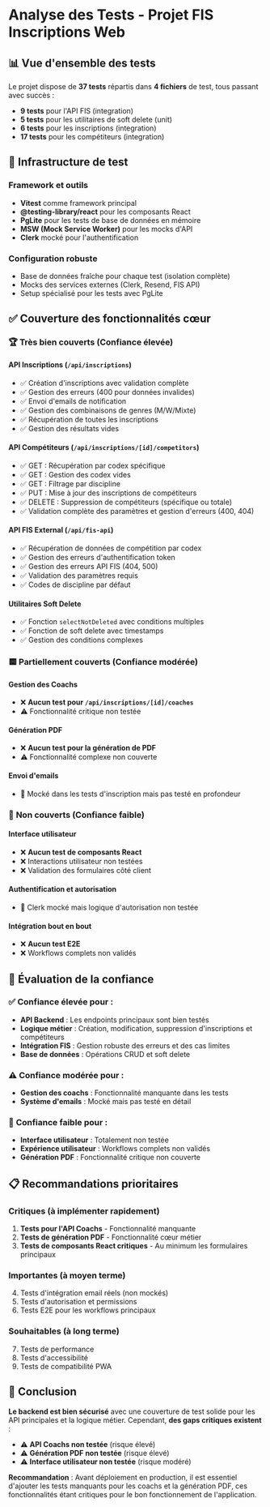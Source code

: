 # Analyse des Tests - Projet FIS Inscriptions Web

## 📊 Vue d'ensemble des tests

Le projet dispose de **37 tests** répartis dans **4 fichiers** de test, tous passant avec succès :

- **9 tests** pour l'API FIS (integration)
- **5 tests** pour les utilitaires de soft delete (unit)
- **6 tests** pour les inscriptions (integration)
- **17 tests** pour les compétiteurs (integration)

## 🔧 Infrastructure de test

### Framework et outils
- **Vitest** comme framework principal
- **@testing-library/react** pour les composants React
- **PgLite** pour les tests de base de données en mémoire
- **MSW (Mock Service Worker)** pour les mocks d'API
- **Clerk** mocké pour l'authentification

### Configuration robuste
- Base de données fraîche pour chaque test (isolation complète)
- Mocks des services externes (Clerk, Resend, FIS API)
- Setup spécialisé pour les tests avec PgLite

## ✅ Couverture des fonctionnalités cœur

### 🏆 **Très bien couverts** (Confiance élevée)

#### API Inscriptions (`/api/inscriptions`)
- ✅ Création d'inscriptions avec validation complète
- ✅ Gestion des erreurs (400 pour données invalides)
- ✅ Envoi d'emails de notification
- ✅ Gestion des combinaisons de genres (M/W/Mixte)
- ✅ Récupération de toutes les inscriptions
- ✅ Gestion des résultats vides

#### API Compétiteurs (`/api/inscriptions/[id]/competitors`)
- ✅ GET : Récupération par codex spécifique
- ✅ GET : Gestion des codex vides
- ✅ GET : Filtrage par discipline
- ✅ PUT : Mise à jour des inscriptions de compétiteurs
- ✅ DELETE : Suppression de compétiteurs (spécifique ou totale)
- ✅ Validation complète des paramètres et gestion d'erreurs (400, 404)

#### API FIS External (`/api/fis-api`)
- ✅ Récupération de données de compétition par codex
- ✅ Gestion des erreurs d'authentification token
- ✅ Gestion des erreurs API FIS (404, 500)
- ✅ Validation des paramètres requis
- ✅ Codes de discipline par défaut

#### Utilitaires Soft Delete
- ✅ Fonction `selectNotDeleted` avec conditions multiples
- ✅ Fonction de soft delete avec timestamps
- ✅ Gestion des conditions complexes

### 🟨 **Partiellement couverts** (Confiance modérée)

#### Gestion des Coachs
- ❌ **Aucun test pour `/api/inscriptions/[id]/coaches`**
- ⚠️ Fonctionnalité critique non testée

#### Génération PDF
- ❌ **Aucun test pour la génération de PDF**
- ⚠️ Fonctionnalité complexe non couverte

#### Envoi d'emails
- 🔶 Mocké dans les tests d'inscription mais pas testé en profondeur

### 🔴 **Non couverts** (Confiance faible)

#### Interface utilisateur
- ❌ **Aucun test de composants React**
- ❌ Interactions utilisateur non testées
- ❌ Validation des formulaires côté client

#### Authentification et autorisation
- 🔶 Clerk mocké mais logique d'autorisation non testée

#### Intégration bout en bout
- ❌ **Aucun test E2E**
- ❌ Workflows complets non validés

## 🎯 Évaluation de la confiance

### ✅ **Confiance élevée** pour :
- **API Backend** : Les endpoints principaux sont bien testés
- **Logique métier** : Création, modification, suppression d'inscriptions et compétiteurs
- **Intégration FIS** : Gestion robuste des erreurs et des cas limites
- **Base de données** : Opérations CRUD et soft delete

### ⚠️ **Confiance modérée** pour :
- **Gestion des coachs** : Fonctionnalité manquante dans les tests
- **Système d'emails** : Mocké mais pas testé en détail

### 🔴 **Confiance faible** pour :
- **Interface utilisateur** : Totalement non testée
- **Expérience utilisateur** : Workflows complets non validés
- **Génération PDF** : Fonctionnalité critique non couverte

## 📋 Recommandations prioritaires

### Critiques (à implémenter rapidement)
1. **Tests pour l'API Coachs** - Fonctionnalité manquante
2. **Tests de génération PDF** - Fonctionnalité cœur métier
3. **Tests de composants React critiques** - Au minimum les formulaires principaux

### Importantes (à moyen terme)
4. Tests d'intégration email réels (non mockés)
5. Tests d'autorisation et permissions
6. Tests E2E pour les workflows principaux

### Souhaitables (à long terme)
7. Tests de performance
8. Tests d'accessibilité
9. Tests de compatibilité PWA

## 🏁 Conclusion

**Le backend est bien sécurisé** avec une couverture de test solide pour les API principales et la logique métier. Cependant, **des gaps critiques existent** :

- ⚠️ **API Coachs non testée** (risque élevé)
- ⚠️ **Génération PDF non testée** (risque élevé)  
- ⚠️ **Interface utilisateur non testée** (risque modéré)

**Recommandation** : Avant déploiement en production, il est essentiel d'ajouter les tests manquants pour les coachs et la génération PDF, ces fonctionnalités étant critiques pour le bon fonctionnement de l'application.